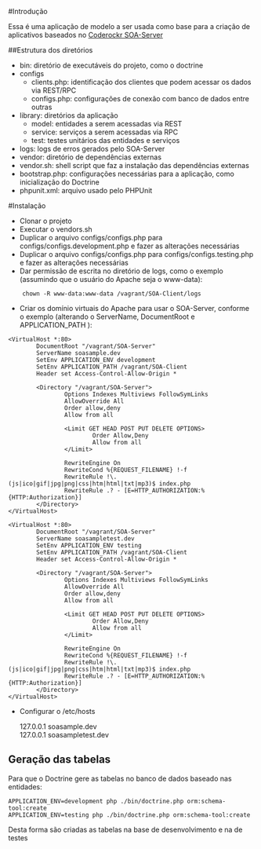 #Introdução


Essa é uma aplicação de modelo a ser usada como base para a criação de aplicativos baseados no [Coderockr SOA-Server](http://github.com/Coderockr/SOA-Server)


##Estrutura dos diretórios


- bin: diretório de executáveis do projeto, como o doctrine
- configs
    - clients.php: identificação dos clientes que podem acessar os dados via REST/RPC
    - configs.php: configurações de conexão com banco de dados entre outras
- library: diretórios da aplicação
    - model: entidades a serem acessadas via REST
    - service: serviços a serem acessadas via RPC
    - test: testes unitários das entidades e serviços
- logs: logs de erros gerados pelo SOA-Server
- vendor: diretório de dependências externas
- vendor.sh: shell script que faz a instalação das dependências externas
- bootstrap.php: configurações necessárias para a aplicação, como inicialização do Doctrine
- phpunit.xml: arquivo usado pelo PHPUnit

#Instalação


- Clonar o projeto
- Executar o vendors.sh
- Duplicar o arquivo configs/configs.php para configs/configs.development.php e fazer as alterações necessárias
- Duplicar o arquivo configs/configs.php para configs/configs.testing.php e fazer as alterações necessárias
- Dar permissão de escrita no diretório de logs, como o exemplo (assumindo que o usuário do Apache seja o www-data):
```    
    chown -R www-data:www-data /vagrant/SOA-Client/logs
```
- Criar os domínio virtuais do Apache para usar o SOA-Server, conforme o exemplo (alterando o ServerName, DocumentRoot e APPLICATION_PATH ):

```
<VirtualHost *:80>
   	    DocumentRoot "/vagrant/SOA-Server"
		ServerName soasample.dev
        SetEnv APPLICATION_ENV development
        SetEnv APPLICATION_PATH /vagrant/SOA-Client
        Header set Access-Control-Allow-Origin *

        <Directory "/vagrant/SOA-Server">
                Options Indexes Multiviews FollowSymLinks
                AllowOverride All
                Order allow,deny
                Allow from all

                <Limit GET HEAD POST PUT DELETE OPTIONS>
                        Order Allow,Deny
                        Allow from all
                </Limit>

                RewriteEngine On
                RewriteCond %{REQUEST_FILENAME} !-f
                RewriteRule !\.(js|ico|gif|jpg|png|css|htm|html|txt|mp3)$ index.php
                RewriteRule .? - [E=HTTP_AUTHORIZATION:%{HTTP:Authorization}]
        </Directory>
</VirtualHost>

<VirtualHost *:80>
        DocumentRoot "/vagrant/SOA-Server"
        ServerName soasampletest.dev
        SetEnv APPLICATION_ENV testing
        SetEnv APPLICATION_PATH /vagrant/SOA-Client
        Header set Access-Control-Allow-Origin *

        <Directory "/vagrant/SOA-Server">
                Options Indexes Multiviews FollowSymLinks
                AllowOverride All
                Order allow,deny
                Allow from all

                <Limit GET HEAD POST PUT DELETE OPTIONS>
                        Order Allow,Deny
                        Allow from all
                </Limit>

                RewriteEngine On
                RewriteCond %{REQUEST_FILENAME} !-f
                RewriteRule !\.(js|ico|gif|jpg|png|css|htm|html|txt|mp3)$ index.php
                RewriteRule .? - [E=HTTP_AUTHORIZATION:%{HTTP:Authorization}]
        </Directory>
</VirtualHost>
```
- Configurar o /etc/hosts

	127.0.0.1       soasample.dev  
	127.0.0.1       soasampletest.dev  



Geração das tabelas
-------------------

Para que o Doctrine gere as tabelas no banco de dados baseado nas entidades:

	APPLICATION_ENV=development php ./bin/doctrine.php orm:schema-tool:create
	APPLICATION_ENV=testing php ./bin/doctrine.php orm:schema-tool:create
	
Desta forma são criadas as tabelas na base de desenvolvimento e na de testes